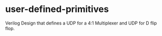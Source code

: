 # user-defined-primitives
Verilog Design that defines a UDP for a 4:1 Multiplexer and UDP for D flip flop.
